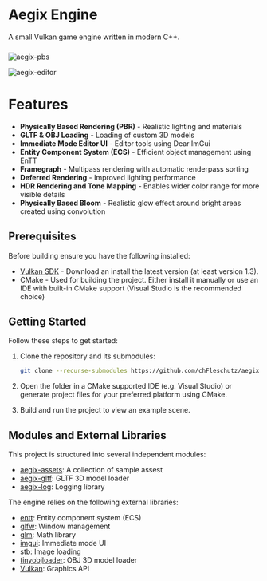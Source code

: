 # Aegix Engine

A small Vulkan game engine written in modern C++. 

###

![aegix-pbs](https://github.com/user-attachments/assets/4072ddde-12f5-4e31-9715-ebb641b0be4f)

![aegix-editor](https://github.com/user-attachments/assets/0020011f-e0dc-4a6c-a0bf-33044d6ec5cf)

# Features

- **Physically Based Rendering (PBR)** - Realistic lighting and materials 
- **GLTF & OBJ Loading** - Loading of custom 3D models 
- **Immediate Mode Editor UI** - Editor tools using Dear ImGui
- **Entity Component System (ECS)** - Efficient object management using EnTT
- **Framegraph** - Multipass rendering with automatic renderpass sorting
- **Deferred Rendering** - Improved lighting performance
- **HDR Rendering and Tone Mapping** - Enables wider color range for more visible details
- **Physically Based Bloom** - Realistic glow effect around bright areas created using convolution

## Prerequisites <a name="prerequisites"></a>

Before building ensure you have the following installed:
- [Vulkan SDK](https://vulkan.lunarg.com/) - Download an install the latest version (at least version 1.3).
- CMake - Used for building the project. Either install it manually or use an IDE with built-in CMake support (Visual Studio is the recommended choice)

## Getting Started <a name="getting-started"></a>

Follow these steps to get started:

1. Clone the repository and its submodules:

    ```bash
    git clone --recurse-submodules https://github.com/chFleschutz/aegix-engine.git
    ```

2. Open the folder in a CMake supported IDE (e.g. Visual Studio) or generate project files for your preferred platform using CMake.

4. Build and run the project to view an example scene.

## Modules and External Libraries <a name="external-libraries"></a>

This project is structured into several independent modules:
- [aegix-assets](https://github.com/chFleschutz/aegix-assets): A collection of sample assest
- [aegix-gltf](https://github.com/chFleschutz/aegix-gltf): GLTF 3D model loader
- [aegix-log](https://github.com/chFleschutz/aegix-log): Logging library

The engine relies on the following external libraries:
- [entt](https://github.com/skypjack/entt): Entity component system (ECS)
- [glfw](https://github.com/glfw/glfw): Window management
- [glm](https://github.com/g-truc/glm): Math library
- [imgui](https://github.com/ocornut/imgui): Immediate mode UI 
- [stb](https://github.com/nothings/stb): Image loading
- [tinyobjloader](https://github.com/tinyobjloader/tinyobjloader): OBJ 3D model loader
- [Vulkan](https://www.vulkan.org/): Graphics API
